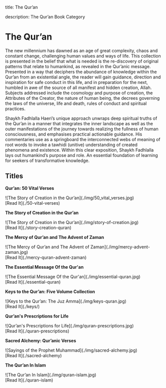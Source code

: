 title: The Qur’an

description: The Qur’an Book Category

# The Qur’an

The new millennium has dawned as an age of great complexity, chaos and constant change, challenging human values and ways of life. This collection is presented in the belief that what is needed is the re-discovery of original patterns that relate to humankind, as revealed in the Qur’anic message. Presented in a way that deciphers the abundance of knowledge within the Qur’an from an existential angle, the reader will gain guidance, direction and inspiration for safe conduct in this life, and in preparation for the next, humbled in awe of the source of all manifest and hidden creation, Allah. Subjects addressed include the cosmology and purpose of creation, the Attributes of the Creator, the nature of human being, the decrees governing the laws of the universe, life and death, rules of conduct and spiritual practices.

Shaykh Fadhlalla Haeri’s unique approach unwraps deep spiritual truths of the Qur’an in a manner that integrates the inner landscape as well as the outer manifestations of the journey towards realizing the fullness of human consciousness, and emphasises practical actionable guidance. His commentaries use as a springboard the interconnected webs of meaning of root words to invoke a tawhidi (unitive) understanding of created phenomena and existence. Within this clear exposition, Shaykh Fadhlalla lays out humankind’s purpose and role. An essential foundation of learning for seekers of transformative knowledge.

## Titles

<div markdown="1" class="card book sidebar center gemoji center-content">

**Qur’an: 50 Vital Verses**

<div markdown="2" class="book-image">
![The Story of Creation in the Qur’an](./img/50_vital_verses.jpg)
</div>

<div markdown="3" class="book-link">
[Read It](./50-vital-verses)
</div>

</div>

<div markdown="1" class="card book sidebar center gemoji center-content">

**The Story of Creation in the Qur’an**

<div markdown="2" class="book-image">
![The Story of Creation in the Qur’an](./img/story-of-creation.jpg)
</div>

<div markdown="3" class="book-link">
[Read It](./story-creation-quran)
</div>

</div>

<div markdown="1" class="card book sidebar center gemoji center-content">

**The Mercy of Qur’an and The Advent of Zaman**

<div markdown="2" class="book-image">
![The Mercy of Qur’an and The Advent of Zaman](./img/mercy-advent-zaman.jpg)
</div>

<div markdown="3" class="book-link">
[Read It](./mercy-quran-advent-zaman)
</div>

</div>

<div markdown="1" class="card book sidebar center gemoji center-content">

**The Essential Message Of the Qur'an**

<div markdown="2" class="book-image">
![The Essential Message Of the Qur'an](./img/essential-quran.jpg)
</div>

<div markdown="3" class="book-link">
[Read It](./essential-quran)
</div>

</div>

<div markdown="1" class="card book sidebar center gemoji center-content">

**Keys to the Qur’an: Five Volume Collection**

<div markdown="2" class="book-image">
![Keys to the Qur’an: The Juz Amma](./img/keys-quran.jpg)
</div>

<div markdown="3" class="book-link">
[Read It](./keys/)
</div>

</div>

<div markdown="1" class="card book sidebar center gemoji center-content">

**Qur’an's Prescriptions for Life**

<div markdown="2" class="book-image">
![Qur’an's Prescriptions for Life](./img/quran-prescriptions.jpg)
</div>

<div markdown="3" class="book-link">
[Read It](./quran-prescriptions)
</div>

</div>

<div markdown="1" class="card book sidebar center gemoji center-content">

**Sacred Alchemy: Qur’anic Verses**

<div markdown="2" class="book-image">
![Sayings of the Prophet Muhammad](./img/sacred-alchemy.jpg)
</div>

<div markdown="3" class="book-link">
[Read It](./sacred-alchemy)
</div>

</div>

<div markdown="1" class="card book sidebar center gemoji center-content">

**The Qur’an In Islam**

<div markdown="2" class="book-image">
![The Qur’an In Islam](./img/quran-islam.jpg)
</div>

<div markdown="3" class="book-link">
[Read It](./quran-islam)
</div>

</div>

